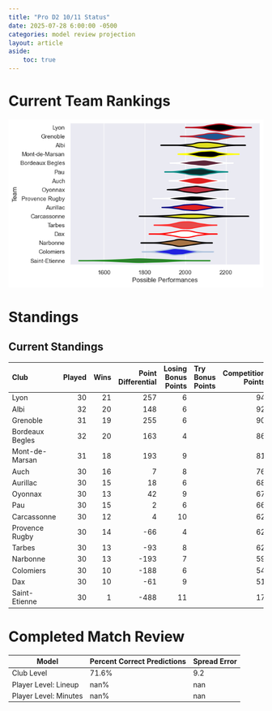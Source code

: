 ```yaml
---  
title: "Pro D2 10/11 Status"  
date: 2025-07-28 6:00:00 -0500  
categories: model review projection  
layout: article  
aside:  
    toc: true  
---
```

# Current Team Rankings


![Club Rankings](plots/rankings_Pro_D2_1011.png)
# Standings

## Current Standings


| Club            |   Played |   Wins |   Point Differential |   Losing Bonus Points | Try Bonus Points   |   Competition Points |
|:----------------|---------:|-------:|---------------------:|----------------------:|:-------------------|---------------------:|
| Lyon            |       30 |     21 |                  257 |                     6 |                    |                   94 |
| Albi            |       32 |     20 |                  148 |                     6 |                    |                   92 |
| Grenoble        |       31 |     19 |                  255 |                     6 |                    |                   90 |
| Bordeaux Begles |       32 |     20 |                  163 |                     4 |                    |                   86 |
| Mont-de-Marsan  |       31 |     18 |                  193 |                     9 |                    |                   81 |
| Auch            |       30 |     16 |                    7 |                     8 |                    |                   76 |
| Aurillac        |       30 |     15 |                   18 |                     6 |                    |                   68 |
| Oyonnax         |       30 |     13 |                   42 |                     9 |                    |                   67 |
| Pau             |       30 |     15 |                    2 |                     6 |                    |                   66 |
| Carcassonne     |       30 |     12 |                    4 |                    10 |                    |                   62 |
| Provence Rugby  |       30 |     14 |                  -66 |                     4 |                    |                   62 |
| Tarbes          |       30 |     13 |                  -93 |                     8 |                    |                   62 |
| Narbonne        |       30 |     13 |                 -193 |                     7 |                    |                   59 |
| Colomiers       |       30 |     10 |                 -188 |                     6 |                    |                   54 |
| Dax             |       30 |     10 |                  -61 |                     9 |                    |                   51 |
| Saint-Etienne   |       30 |      1 |                 -488 |                    11 |                    |                   17 |



# Completed Match Review


| Model | Percent Correct Predictions | Spread Error |
| ------ | ------ | ------ |
| Club Level | 71.6% | 9.2 |
| Player Level: Lineup | nan% | nan |
| Player Level: Minutes | nan% | nan |


